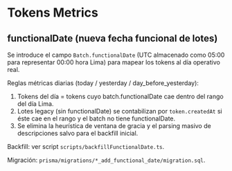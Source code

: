 # Tokens Metrics

## functionalDate (nueva fecha funcional de lotes)

Se introduce el campo `Batch.functionalDate` (UTC almacenado como 05:00 para representar 00:00 hora Lima) para mapear los tokens al día operativo real.

Reglas métricas diarias (today / yesterday / day_before_yesterday):
1. Tokens del día = tokens cuyo batch.functionalDate cae dentro del rango del día Lima.
2. Lotes legacy (sin functionalDate) se contabilizan por `token.createdAt` si éste cae en el rango y el batch no tiene functionalDate.
3. Se elimina la heurística de ventana de gracia y el parsing masivo de descripciones salvo para el backfill inicial.

Backfill: ver script `scripts/backfillFunctionalDate.ts`.

Migración: `prisma/migrations/*_add_functional_date/migration.sql`.
